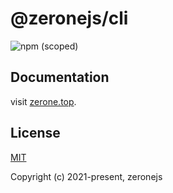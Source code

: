 # @zeronejs/cli

![npm (scoped)](https://img.shields.io/npm/v/@zeronejs/cli)
 
## Documentation

visit [zerone.top](https://zerone.top).

## License

[MIT](https://opensource.org/licenses/MIT)

Copyright (c) 2021-present, zeronejs
